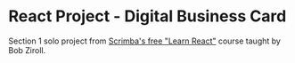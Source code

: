 # React Project - Digital Business Card

Section 1 solo project from [Scrimba's free "Learn React"](https://scrimba.com/learn/learnreact/) course taught by Bob Ziroll.
